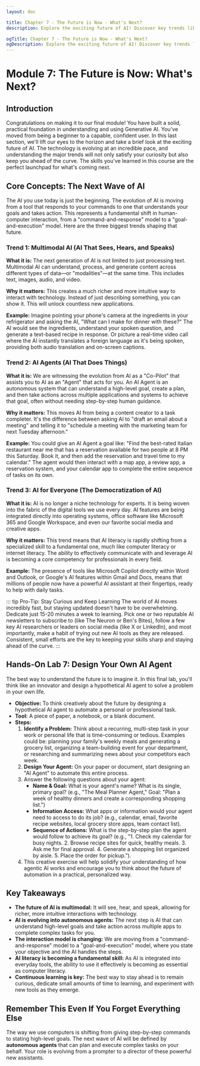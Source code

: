 ```yaml
---
layout: doc

title: Chapter 7 - The Future is Now - What's Next?
description: Explore the exciting future of AI! Discover key trends like Multimodal AI, autonomous AI Agents, and the democratization of AI, and understand how these will shape your interactions with technology.

ogTitle: Chapter 7 - The Future is Now - What's Next?
ogDescription: Explore the exciting future of AI! Discover key trends like Multimodal AI, autonomous AI Agents, and the democratization of AI, and understand how these will shape your interactions with technology.
---
```

# Module 7: The Future is Now: What's Next?

## Introduction

Congratulations on making it to our final module! You have built a solid, practical foundation in understanding and using Generative AI. You've moved from being a beginner to a capable, confident user. In this last section, we'll lift our eyes to the horizon and take a brief look at the exciting future of AI. The technology is evolving at an incredible pace, and understanding the major trends will not only satisfy your curiosity but also keep you ahead of the curve. The skills you've learned in this course are the perfect launchpad for what's coming next.

## Core Concepts: The Next Wave of AI

The AI you use today is just the beginning. The evolution of AI is moving from a tool that responds to your commands to one that understands your goals and takes action. This represents a fundamental shift in human-computer interaction, from a "command-and-response" model to a "goal-and-execution" model. Here are the three biggest trends shaping that future.

### Trend 1: Multimodal AI (AI That Sees, Hears, and Speaks)

**What it is:** The next generation of AI is not limited to just processing text. Multimodal AI can understand, process, and generate content across different types of data—or "modalities"—at the same time. This includes text, images, audio, and video.

**Why it matters:** This creates a much richer and more intuitive way to interact with technology. Instead of just describing something, you can show it. This will unlock countless new applications.

**Example:** Imagine pointing your phone's camera at the ingredients in your refrigerator and asking the AI, "What can I make for dinner with these?" The AI would see the ingredients, understand your spoken question, and generate a text-based recipe in response. Or picture a real-time video call where the AI instantly translates a foreign language as it's being spoken, providing both audio translation and on-screen captions.

### Trend 2: AI Agents (AI That Does Things)

**What it is:** We are witnessing the evolution from AI as a "Co-Pilot" that assists you to AI as an "Agent" that acts for you. An AI Agent is an autonomous system that can understand a high-level goal, create a plan, and then take actions across multiple applications and systems to achieve that goal, often without needing step-by-step human guidance.

**Why it matters:** This moves AI from being a content creator to a task completer. It's the difference between asking AI to "draft an email about a meeting" and telling it to "schedule a meeting with the marketing team for next Tuesday afternoon."

**Example:** You could give an AI Agent a goal like: "Find the best-rated Italian restaurant near me that has a reservation available for two people at 8 PM this Saturday. Book it, and then add the reservation and travel time to my calendar." The agent would then interact with a map app, a review app, a reservation system, and your calendar app to complete the entire sequence of tasks on its own.

### Trend 3: AI for Everyone (The Democratization of AI)

**What it is:** AI is no longer a niche technology for experts. It is being woven into the fabric of the digital tools we use every day. AI features are being integrated directly into operating systems, office software like Microsoft 365 and Google Workspace, and even our favorite social media and creative apps.

**Why it matters:** This trend means that AI literacy is rapidly shifting from a specialized skill to a fundamental one, much like computer literacy or internet literacy. The ability to effectively communicate with and leverage AI is becoming a core competency for professionals in every field.

**Example:** The presence of tools like Microsoft Copilot directly within Word and Outlook, or Google's AI features within Gmail and Docs, means that millions of people now have a powerful AI assistant at their fingertips, ready to help with daily tasks.

::: tip Pro-Tip: Stay Curious and Keep Learning
The world of AI moves incredibly fast, but staying updated doesn't have to be overwhelming. Dedicate just 15-20 minutes a week to learning. Pick one or two reputable AI newsletters to subscribe to (like The Neuron or Ben's Bites), follow a few key AI researchers or leaders on social media (like X or LinkedIn), and most importantly, make a habit of trying out new AI tools as they are released. Consistent, small efforts are the key to keeping your skills sharp and staying ahead of the curve.
:::

## Hands-On Lab 7: Design Your Own AI Agent

The best way to understand the future is to imagine it. In this final lab, you'll think like an innovator and design a hypothetical AI agent to solve a problem in your own life.

* **Objective:** To think creatively about the future by designing a hypothetical AI agent to automate a personal or professional task.
* **Tool:** A piece of paper, a notebook, or a blank document.
* **Steps:**
  1. **Identify a Problem:** Think about a recurring, multi-step task in your work or personal life that is time-consuming or tedious. Examples could be: planning your family's weekly meals and generating a grocery list, organizing a team-building event for your department, or researching and summarizing news about your competitors each week.
  2. **Design Your Agent:** On your paper or document, start designing an "AI Agent" to automate this entire process.
  3. Answer the following questions about your agent:
     * **Name & Goal:** What is your agent's name? What is its single, primary goal? (e.g., "The Meal Planner Agent," Goal: "Plan a week of healthy dinners and create a corresponding shopping list.")
     * **Information Access:** What apps or information would your agent need to access to do its job? (e.g., calendar, email, favorite recipe websites, local grocery store apps, team contact list).
     * **Sequence of Actions:** What is the step-by-step plan the agent would follow to achieve its goal? (e.g., "1. Check my calendar for busy nights. 2. Browse recipe sites for quick, healthy meals. 3. Ask me for final approval. 4. Generate a shopping list organized by aisle. 5. Place the order for pickup.").
  4. This creative exercise will help solidify your understanding of how agentic AI works and encourage you to think about the future of automation in a practical, personalized way.

## Key Takeaways

* **The future of AI is multimodal:** It will see, hear, and speak, allowing for richer, more intuitive interactions with technology.
* **AI is evolving into autonomous agents:** The next step is AI that can understand high-level goals and take action across multiple apps to complete complex tasks for you.
* **The interaction model is changing:** We are moving from a "command-and-response" model to a "goal-and-execution" model, where you state your objective and the AI handles the steps.
* **AI literacy is becoming a fundamental skill:** As AI is integrated into everyday tools, the ability to use it effectively is becoming as essential as computer literacy.
* **Continuous learning is key:** The best way to stay ahead is to remain curious, dedicate small amounts of time to learning, and experiment with new tools as they emerge.

## Remember This Even If You Forget Everything Else

The way we use computers is shifting from giving step-by-step commands to stating high-level goals. The next wave of AI will be defined by **autonomous agents** that can plan and execute complex tasks on your behalf. Your role is evolving from a prompter to a director of these powerful new assistants.
